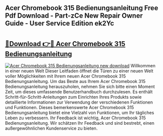 ## Acer Chromebook 315 Bedienungsanleitung Free Pdf Download - Part-zCe New Repair Owner Guide - User Service Edition ek2Yc

# <h2><a href="http://df5cjr.blite.top/?on=Acer+Chromebook+315+Bedienungsanleitung">🔗Download 👉🔴 Acer Chromebook 315 Bedienungsanleitung</a></h2>

[![Acer Chromebook 315 Bedienungsanleitung new download](https://i.imgur.com/lujVjoI.png)](http://df5cjr.blite.top/?on=Acer+Chromebook+315+Bedienungsanleitung)
Willkommen in einer neuen Welt Dieser Leitfaden öffnet die Türen zu einer neuen Welt voller Möglichkeiten mit Ihrem neuen Acer Chromebook 315 Bedienungsanleitung. Um das Beste aus Ihrem Acer Chromebook 315 Bedienungsanleitung herauszuholen, nehmen Sie sich bitte einen Moment Zeit, um dieses umfassende Benutzerhandbuch durchzulesen. Es enthält Schritt-für-Schritt-Anleitungen zum Einrichten Ihres Produkts sowie detaillierte Informationen zur Verwendung der verschiedenen Funktionen und Funktionen. Dieses bemerkenswerte Acer Chromebook 315 Bedienungsanleitung bietet eine Vielzahl von Funktionen, um Ihr tägliches Leben zu verbessern. Ihr Feedback ist wichtig, Acer Chromebook 315 Bedienungsanleitung. Wir schätzen Ihr Feedback und sind bestrebt, einen außergewöhnlichen Kundenservice zu bieten.
